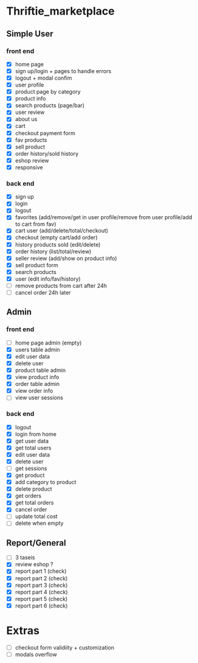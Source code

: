 # Thriftie_marketplace

## Simple User
### front end
- [x] home page
- [x] sign up/login + pages to handle errors
- [x] logout + modal confim
- [x] user profile
- [x] product page by category
- [x] product info
- [x] search products (page/bar)
- [x] user review
- [x] about us
- [x] cart
- [x] checkout payment form
- [x] fav products
- [x] sell product
- [x] order history/sold history
- [x] eshop review
- [x] responsive

### back end
- [x] sign up 
- [x] login
- [x] logout
- [x] favorites (add/remove/get in user profile/remove from user profile/add to cart from fav)
- [x] cart user (add/delete/total/checkout)
- [x] checkout (empty cart/add order)
- [x] history products sold (edit/delete)
- [x] order history (list/total/review)
- [x] seller review (add/show on product info)
- [x] sell product form
- [x] search products
- [x] user (edit info/fav/history)
- [ ] remove products from cart after 24h
- [ ] cancel order 24h later

## Admin 
### front end
- [ ] home page admin (empty) 
- [x] users table admin
- [x] edit user data
- [x] delete user
- [x] product table admin
- [x] view product info
- [x] order table admin
- [x] view order info
- [ ] view user sessions

### back end
- [x] logout
- [x] login from home
- [x] get user data
- [x] get total users
- [x] edit user data
- [x] delete user
- [ ] get sessions
- [x] get product
- [x] add category to product
- [x] delete product
- [x] get orders
- [x] get total orders
- [x] cancel order
- [ ] update total cost
- [ ] delete when empty

## Report/General
- [ ] 3 taseis
- [x] review eshop ?
- [x] report part 1 (check)
- [x] report part 2 (check)
- [x] report part 3 (check)
- [x] report part 4 (check)
- [x] report part 5 (check)
- [x] report part 6 (check)

# Extras
- [ ] checkout form validiity + customization
- [ ] modals overflow
